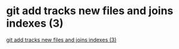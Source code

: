 # git add tracks new files and joins indexes (3)
[git add tracks new files and joins indexes (3)](https://aiwithcloud.com/2022/09/15/git_add_tracks_new_files_and_joins_indexes_3/)